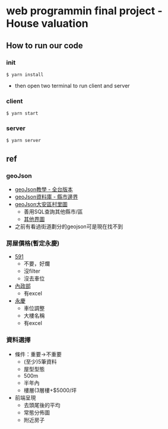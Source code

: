 # web programmin final project - House valuation
## How to run our code

### init
```
$ yarn install
```
* then open two terminal to run client and server
### client
```
$ yarn start
```

### server
```
$ yarn server
```

## ref
### geoJson
* [geoJson教學 - 全台版本](https://www.oxxostudio.tw/articles/201803/google-maps-15-geojson-taiwan.html)
* [geoJson資料庫 - 縣市邊界](https://sheethub.com/ronnywang/%E9%84%89%E9%8E%AE%E5%B8%82%E5%8D%80%E8%A1%8C%E6%94%BF%E5%8D%80%E5%9F%9F%E7%95%8C%E7%B7%9A/uri/19260537)
* [geoJson大安區村里圖](https://sheethub.com/ronnywang/%E5%85%A8%E5%8F%B0%E7%81%A3%E6%9D%91%E9%87%8C%E7%95%8C%E5%9C%96_20140501/sql?sql=SELECT+*+FROM+this+WHERE+TOWN+IN+%27%E5%A4%A7%E5%AE%89%E5%8D%80%27+ORDER+BY+_id_+ASC)
  * 善用SQL查詢其他縣市/區
  * [其他界圖](https://sheethub.com/search?q=%E7%95%8C%E5%9C%96)
* 之前有看過街道劃分的geojson可是現在找不到
### 房屋價格(暫定永慶)
* [591](https://market.591.com.tw/)
  * 不要，好爛
  * 沒filter
  * 沒去車位
* [內政部](https://lvr.land.moi.gov.tw/login.action#)
  * 有excel
* [永慶](https://evertrust.yungching.com.tw/map?kw=&lat=25.0083253&lng=121.5170166&d=6&t=2&a=&c=)
  * 車位調整
  * 大樓名稱
  * 有excel
### 資料選擇
* 條件：重要->不重要
  * (至少)5筆資料
  * 屋型型態
  * 500m
  * 半年內
  * 樓層(3層樓+$5000/坪
* 前端呈現
  * 去頭尾後的平均
  * 常態分佈圖
  * 附近房子


